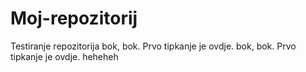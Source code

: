 # Moj-repozitorij
Testiranje repozitorija
bok, bok. Prvo tipkanje je ovdje.
bok, bok. Prvo tipkanje je ovdje.
heheheh
